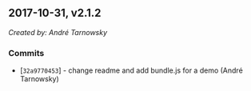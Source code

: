## 2017-10-31, v2.1.2

*Created by: André Tarnowsky*

### Commits
  - [`32a9770453`] - change readme and add bundle.js for a demo (André Tarnowsky)
